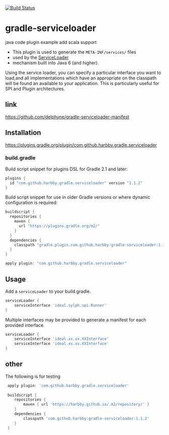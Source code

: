 [![Build Status](https://travis-ci.org/harbby/gradle-serviceloader.svg?branch=master)](https://travis-ci.org/harbby/gradle-serviceloader)

# gradle-serviceloader
java code  plugin example
add scala support

+ This plugin is used to generate the ```META-INF/services/``` files 
+ used by the [ServiceLoader](https://docs.oracle.com/javase/8/docs/api/java/util/ServiceLoader.html)
+ mechanism built into Java 6 (and higher). 

Using the service loader, you can specify a particular interface you want to load,and all implementations
which have an appropriate on the classpath will be found an available to your application.  This is particularly useful for SPI and Plugin
architectures.

## link
https://github.com/delphyne/gradle-serviceloader-manifest

## Installation

https://plugins.gradle.org/plugin/com.github.harbby.gradle.serviceloader

### build.gradle
Build script snippet for plugins DSL for Gradle 2.1 and later:
```groovy
plugins {
  id "com.github.harbby.gradle.serviceloader" version "1.1.2"
}
```
Build script snippet for use in older Gradle versions or where dynamic configuration is required:
```groovy
buildscript {
  repositories {
    maven {
      url "https://plugins.gradle.org/m2/"
    }
  }
  dependencies {
    classpath "gradle.plugin.com.github.harbby:gradle-serviceloader:1.1.2"
  }
}

apply plugin: "com.github.harbby.gradle.serviceloader"
```

## Usage

Add a `serviceLoader` to your build.gradle.

```groovy
serviceLoader {
    serviceInterface 'ideal.sylph.spi.Runner'
}
```

Multiple interfaces may be provided to generate a manifest for each provided interface.

```groovy
serviceLoader {
    serviceInterface 'ideal.xx.xx.XXInterface'
    serviceInterface 'ideal.xx.xx.XXInterface'
}
```

## other
The following is for testing
```groovy
 apply plugin: 'com.github.harbby.gradle.serviceloader'
 
 buildscript {
 	repositories {
 		maven { url 'https://harbby.github.io/.m2/repository/' }
 	}
 	dependencies {
 		classpath 'com.github.harbby:gradle-serviceloader:1.1.2'
 	}
 }
 ```
